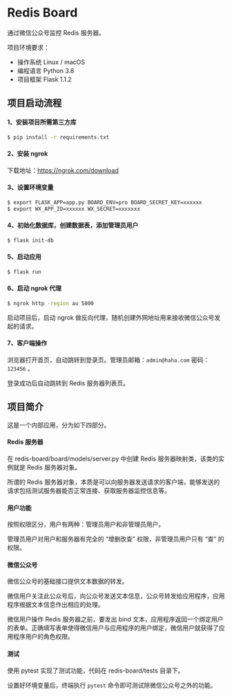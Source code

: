 # Redis Board

通过微信公众号监控 Redis 服务器。

项目环境要求：

- 操作系统 Linux / macOS
- 编程语言 Python 3.8
- 项目框架 Flask 1.1.2

## 项目启动流程

#### 1、安装项目所需第三方库

```bash
$ pip install -r requirements.txt
```

#### 2、安装 ngrok

下载地址：https://ngrok.com/download

#### 3、设置环境变量

```bash
$ export FLASK_APP=app.py BOARD_ENV=pro BOARD_SECRET_KEY=xxxxxx
$ export WX_APP_ID=xxxxxx WX_SECRET=xxxxxxx
```

#### 4、初始化数据库，创建数据表，添加管理员用户

```bash
$ flask init-db
```

#### 5、启动应用

```bash
$ flask run
```

#### 6、启动 ngrok 代理

```bash
$ ngrok http -region au 5000
```

启动项目后，启动 ngrok 做反向代理，随机创建外网地址用来接收微信公众号发起的请求。

#### 7、客户端操作

浏览器打开首页，自动跳转到登录页。管理员邮箱：`admin@haha.com` 密码：`123456` 。

登录成功后自动跳转到 Redis 服务器列表页。

## 项目简介

这是一个内部应用，分为如下四部分。

#### Redis 服务器

在 redis-board/board/models/server.py 中创建 Redis 服务器映射类，该类的实例就是 Redis 服务器对象。

所谓的 Redis 服务器对象，本质是可以向服务器发送请求的客户端，能够发送的请求包括测试服务器能否正常连接、获取服务器监控信息等。

#### 用户功能

按照权限区分，用户有两种：管理员用户和非管理员用户。

管理员用户对用户和服务器有完全的 “增删改查” 权限，非管理员用户只有 “查” 的权限。

#### 微信公众号

微信公众号的基础接口提供文本数据的转发。

微信用户关注此公众号后，向公众号发送文本信息，公众号转发给应用程序，应用程序根据文本信息作出相应的处理。

微信用户操作 Redis 服务器之前，要发出 bind 文本，应用程序返回一个绑定用户的表单。正确填写表单使得微信用户与应用程序的用户绑定，微信用户就获得了应用程序用户的角色权限。

#### 测试

使用 pytest 实现了测试功能，代码在 redis-board/tests 目录下。

设置好环境变量后，终端执行 `pytest` 命令即可测试除微信公众号之外的功能。
